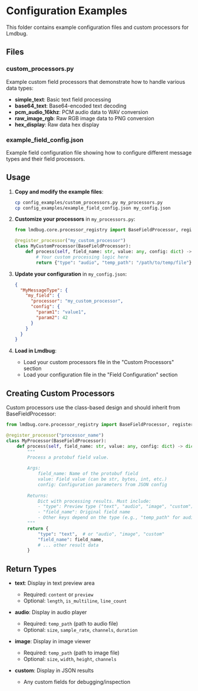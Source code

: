 # Configuration Examples

This folder contains example configuration files and custom processors for Lmdbug.

## Files

### custom_processors.py
Example custom field processors that demonstrate how to handle various data types:
- **simple_text**: Basic text field processing
- **base64_text**: Base64-encoded text decoding
- **pcm_audio_16khz**: PCM audio data to WAV conversion
- **raw_image_rgb**: Raw RGB image data to PNG conversion
- **hex_display**: Raw data hex display

### example_field_config.json
Example field configuration file showing how to configure different message types and their field processors.

## Usage

1. **Copy and modify the example files**:
   ```bash
   cp config_examples/custom_processors.py my_processors.py
   cp config_examples/example_field_config.json my_config.json
   ```

2. **Customize your processors** in `my_processors.py`:
   ```python
   from lmdbug.core.processor_registry import BaseFieldProcessor, register_processor
   
   @register_processor("my_custom_processor")
   class MyCustomProcessor(BaseFieldProcessor):
       def process(self, field_name: str, value: any, config: dict) -> dict:
           # Your custom processing logic here
           return {"type": "audio", "temp_path": "/path/to/temp/file"}
   ```

3. **Update your configuration** in `my_config.json`:
   ```json
   {
     "MyMessageType": {
       "my_field": {
         "processor": "my_custom_processor",
         "config": {
           "param1": "value1",
           "param2": 42
         }
       }
     }
   }
   ```

4. **Load in Lmdbug**:
   - Load your custom processors file in the "Custom Processors" section
   - Load your configuration file in the "Field Configuration" section

## Creating Custom Processors

Custom processors use the class-based design and should inherit from BaseFieldProcessor:
```python
from lmdbug.core.processor_registry import BaseFieldProcessor, register_processor

@register_processor("processor_name")
class MyProcessor(BaseFieldProcessor):
    def process(self, field_name: str, value: any, config: dict) -> dict:
        """
        Process a protobuf field value.
        
        Args:
            field_name: Name of the protobuf field
            value: Field value (can be str, bytes, int, etc.)
            config: Configuration parameters from JSON config
            
        Returns:
            Dict with processing results. Must include:
            - "type": Preview type ("text", "audio", "image", "custom")
            - "field_name": Original field name
            - Other keys depend on the type (e.g., "temp_path" for audio/image)
        """
        return {
            "type": "text",  # or "audio", "image", "custom"
            "field_name": field_name,
            # ... other result data
        }
```

## Return Types

- **text**: Display in text preview area
  - Required: `content` or `preview`
  - Optional: `length`, `is_multiline`, `line_count`

- **audio**: Display in audio player
  - Required: `temp_path` (path to audio file)
  - Optional: `size`, `sample_rate`, `channels`, `duration`

- **image**: Display in image viewer
  - Required: `temp_path` (path to image file)
  - Optional: `size`, `width`, `height`, `channels`

- **custom**: Display in JSON results
  - Any custom fields for debugging/inspection